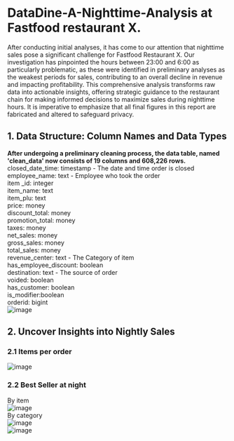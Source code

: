 # DataDine-A-Nighttime-Analysis at Fastfood restaurant X.
After conducting initial analyses, it has come to our attention that nighttime sales pose a significant challenge for Fastfood Restaurant X. Our investigation has pinpointed the hours between 23:00 and 6:00 as particularly problematic, as these were identified in preliminary analyses as the weakest periods for sales, contributing to an overall decline in revenue and impacting profitability. This comprehensive analysis transforms raw data into actionable insights, offering strategic guidance to the restaurant chain for making informed decisions to maximize sales during nighttime hours. It is imperative to emphasize that all final figures in this report are fabricated and altered to safeguard privacy.
## 1. Data Structure: Column Names and Data Types  
**After undergoing a preliminary cleaning process, the data table, named 'clean_data' now consists of 19 columns and 608,226 rows.**
closed_date_time: timestamp - The date and time order is closed  
employee_name: text - Employee who took the order  
item _id: integer  
item_name: text  
item_plu: text  
price: money  
discount_total: money  
promotion_total: money  
taxes: money  
net_sales: money  
gross_sales: money  
total_sales: money  
revenue_center: text - The Category of item  
has_employee_discount: boolean  
destination: text - The source of order  
voided: boolean  
has_customer: boolean  
is_modifier:boolean  
orderid: bigint  
![image](https://github.com/jngooev/DataDine-A-Nighttime-Analysis/assets/131409825/02aa0c2b-1b8a-4e2c-9f00-e179fcb36c2f)  
## 2. Uncover Insights into Nightly Sales  
### 2.1 Items per order  
![image](https://github.com/jngooev/DataDine-A-Nighttime-Analysis/assets/131409825/35373d7b-f7f3-4b7a-b5f7-5bf27d0835b4)
### 2.2 Best Seller at night  
By item  
![image](https://github.com/jngooev/DataDine-A-Nighttime-Analysis/assets/131409825/20b44612-125b-4e4e-b8c2-90185b7dac64)  
By category  
![image](https://github.com/jngooev/DataDine-A-Nighttime-Analysis/assets/131409825/97237fdc-96cd-41b3-94df-4ef7ad81a4cd)  
![image](https://github.com/jngooev/DataDine-A-Nighttime-Analysis/assets/131409825/b6f70838-41f5-4498-8d70-19e1396a566b)  




